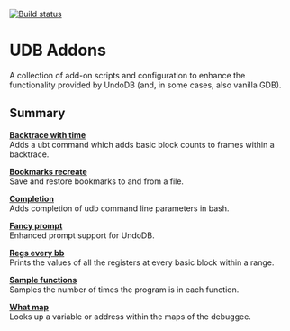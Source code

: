 [![Build status](https://api.travis-ci.com/undoio/addons.svg?master)](https://travis-ci.com/undoio/addons)

UDB Addons
==========

A collection of add-on scripts and configuration to enhance the functionality
provided by UndoDB (and, in some cases, also vanilla GDB).


Summary
-------

[**Backtrace with time**](backtrace_with_time/README.md)  
Adds a ubt command which adds basic block counts to frames within a backtrace.

[**Bookmarks recreate**](bookmarks_recreate/README.md)  
Save and restore bookmarks to and from a file.

[**Completion**](completion/README.md)  
Adds completion of udb command line parameters in bash.

[**Fancy prompt**](fancy_prompt/README.md)  
Enhanced prompt support for UndoDB.

[**Regs every bb**](regs_every_bb/README.md)  
Prints the values of all the registers at every basic block within a range.

[**Sample functions**](sample_functions/README.md)  
Samples the number of times the program is in each function.

[**What map**](what_map/README.md)  
Looks up a variable or address within the maps of the debuggee.
